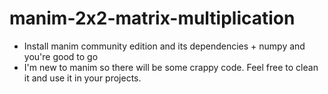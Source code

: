 # manim-2x2-matrix-multiplication  
- Install manim community edition and its dependencies + numpy and you're good to go  
- I'm new to manim so there will be some crappy code. Feel free to clean it and use it in your projects.  
